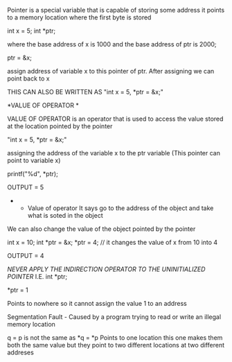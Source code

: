Pointer is a special variable that is capable of storing some address
it points to a memory location where the first byte is stored

int x  = 5; 
int *ptr;

where the base address of x is 1000 and the base address of ptr is 2000;

ptr = &x;

assign address of variable x to this pointer of ptr. After assigning we can point back to x 


THIS CAN ALSO BE WRITTEN AS "int x = 5, *ptr = &x;" 

*VALUE OF OPERATOR *

VALUE OF OPERATOR is an operator that is used to access the value stored at the location pointed by the pointer

"int x = 5, *ptr = &x;" 

assigning the address of the variable x to the ptr variable (This pointer can point to variable x)

printf("%d", *ptr);

OUTPUT = 5

* - Value of operator 
    It says go to the address of the object and take what is soted in the object

We can also change the value of the object pointed by the pointer

int x = 10;
int  *ptr = &x;
*ptr = 4;
// it changes the value of x from 10 into 4

OUTPUT = 4 

*NEVER APPLY THE INDIRECTION OPERATOR TO THE UNINITIALIZED POINTER*
I.E. 
int *ptr;

*ptr = 1

Points to nowhere so it cannot assign the value 1 to an address

Segmentation Fault - Caused by a program trying to read or write an illegal memory location 

q = p is not the same as *q = *p
Points to one location      this one makes them both the same value but they point to two different locations at two different addreses 

